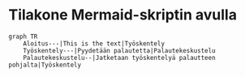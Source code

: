 # Tilakone Mermaid-skriptin avulla


```mermaid
graph TR
    Aloitus---|This is the text|Työskentely
    Työskentely---|Pyydetään palautetta|Palautekeskustelu
    Palautekeskustelu--|Jatketaan työskentelyä palautteen pohjalta|Työskentely
    
  
```
